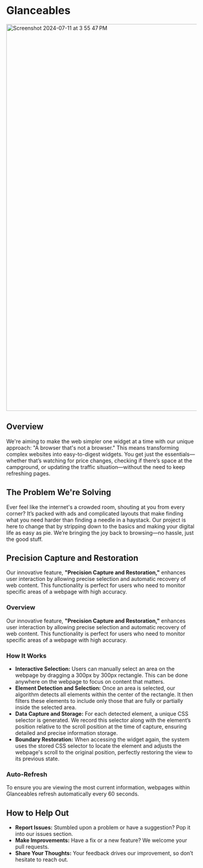 # Glanceables

<img width="1024" alt="Screenshot 2024-07-11 at 3 55 47 PM" src="https://github.com/user-attachments/assets/df648a56-ddba-43ee-b8b8-f88da0de90c8">

## Overview
We're aiming to make the web simpler one widget at a time with our unique approach: "A browser that's not a browser." This means transforming complex websites into easy-to-digest widgets. You get just the essentials—whether that’s watching for price changes, checking if there’s space at the campground, or updating the traffic situation—without the need to keep refreshing pages.

## The Problem We're Solving
Ever feel like the internet's a crowded room, shouting at you from every corner? It’s packed with ads and complicated layouts that make finding what you need harder than finding a needle in a haystack. Our project is here to change that by stripping down to the basics and making your digital life as easy as pie. We’re bringing the joy back to browsing—no hassle, just the good stuff.

## Precision Capture and Restoration
Our innovative feature, **"Precision Capture and Restoration,"** enhances user interaction by allowing precise selection and automatic recovery of web content. This functionality is perfect for users who need to monitor specific areas of a webpage with high accuracy.

### Overview
Our innovative feature, **"Precision Capture and Restoration,"** enhances user interaction by allowing precise selection and automatic recovery of web content. This functionality is perfect for users who need to monitor specific areas of a webpage with high accuracy.

### How It Works
- **Interactive Selection:** Users can manually select an area on the webpage by dragging a 300px by 300px rectangle. This can be done anywhere on the webpage to focus on content that matters.
- **Element Detection and Selection:** Once an area is selected, our algorithm detects all elements within the center of the rectangle. It then filters these elements to include only those that are fully or partially inside the selected area.
- **Data Capture and Storage:** For each detected element, a unique CSS selector is generated. We record this selector along with the element’s position relative to the scroll position at the time of capture, ensuring detailed and precise information storage.
- **Boundary Restoration:** When accessing the widget again, the system uses the stored CSS selector to locate the element and adjusts the webpage's scroll to the original position, perfectly restoring the view to its previous state.

### Auto-Refresh
To ensure you are viewing the most current information, webpages within Glanceables refresh automatically every 60 seconds.

## How to Help Out
- **Report Issues:** Stumbled upon a problem or have a suggestion? Pop it into our issues section.
- **Make Improvements:** Have a fix or a new feature? We welcome your pull requests.
- **Share Your Thoughts:** Your feedback drives our improvement, so don’t hesitate to reach out.
